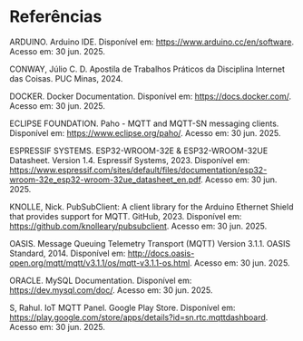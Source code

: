 # Referências
ARDUINO. Arduino IDE. Disponível em: https://www.arduino.cc/en/software. Acesso em: 30 jun. 2025.

CONWAY, Júlio C. D. Apostila de Trabalhos Práticos da Disciplina Internet das Coisas. PUC Minas, 2024.

DOCKER. Docker Documentation. Disponível em: https://docs.docker.com/. Acesso em: 30 jun. 2025.

ECLIPSE FOUNDATION. Paho - MQTT and MQTT-SN messaging clients. Disponível em: https://www.eclipse.org/paho/. Acesso em: 30 jun. 2025.

ESPRESSIF SYSTEMS. ESP32-WROOM-32E & ESP32-WROOM-32UE Datasheet. Version 1.4. Espressif Systems, 2023. Disponível em: https://www.espressif.com/sites/default/files/documentation/esp32-wroom-32e_esp32-wroom-32ue_datasheet_en.pdf. Acesso em: 30 jun. 2025.

KNOLLE, Nick. PubSubClient: A client library for the Arduino Ethernet Shield that provides support for MQTT. GitHub, 2023. Disponível em: https://github.com/knolleary/pubsubclient. Acesso em: 30 jun. 2025.

OASIS. Message Queuing Telemetry Transport (MQTT) Version 3.1.1. OASIS Standard, 2014. Disponível em: http://docs.oasis-open.org/mqtt/mqtt/v3.1.1/os/mqtt-v3.1.1-os.html. Acesso em: 30 jun. 2025.

ORACLE. MySQL Documentation. Disponível em: https://dev.mysql.com/doc/. Acesso em: 30 jun. 2025.

S, Rahul. IoT MQTT Panel. Google Play Store. Disponível em: https://play.google.com/store/apps/details?id=sn.rtc.mqttdashboard. Acesso em: 30 jun. 2025.
